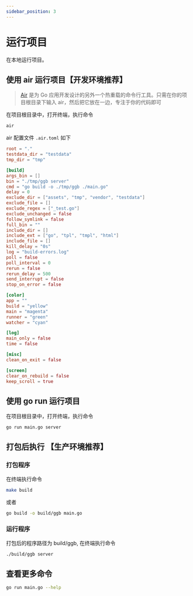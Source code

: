 ```yaml
---
sidebar_position: 3
---
```


# 运行项目

在本地运行项目。

## 使用 air 运行项目【开发环境推荐】

> [Air](https://github.com/cosmtrek/air) 是为 Go 应用开发设计的另外一个热重载的命令行工具。只需在你的项目根目录下输入 air，然后把它放在一边，专注于你的代码即可

在项目根目录中，打开终端，执行命令

```sh
air
```

air 配置文件 `.air.toml` 如下

```toml
root = "."
testdata_dir = "testdata"
tmp_dir = "tmp"

[build]
args_bin = []
bin = "./tmp/ggb server"
cmd = "go build -o ./tmp/ggb ./main.go"
delay = 0
exclude_dir = ["assets", "tmp", "vendor", "testdata"]
exclude_file = []
exclude_regex = ["_test.go"]
exclude_unchanged = false
follow_symlink = false
full_bin = ""
include_dir = []
include_ext = ["go", "tpl", "tmpl", "html"]
include_file = []
kill_delay = "0s"
log = "build-errors.log"
poll = false
poll_interval = 0
rerun = false
rerun_delay = 500
send_interrupt = false
stop_on_error = false

[color]
app = ""
build = "yellow"
main = "magenta"
runner = "green"
watcher = "cyan"

[log]
main_only = false
time = false

[misc]
clean_on_exit = false

[screen]
clear_on_rebuild = false
keep_scroll = true

```

## 使用 go run 运行项目

在项目根目录中，打开终端，执行命令

```sh
go run main.go server
```

## 打包后执行 【生产环境推荐】

### 打包程序

在终端执行命令

```sh
make build
```

或者

```sh
go build -o build/ggb main.go
```

### 运行程序

打包后的程序路径为 build/ggb, 在终端执行命令

```sh
./build/ggb server
```

## 查看更多命令

```sh
go run main.go --help
```
